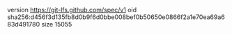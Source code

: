 version https://git-lfs.github.com/spec/v1
oid sha256:d456f3d135fb8d0b9f6d0bbe008bef0b50650e0866f2a1e70ea69a683d491780
size 15055
